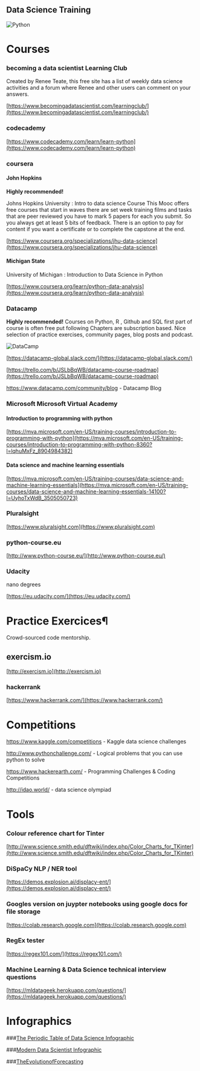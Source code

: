 ## Data Science Training

![Python](../Projects/Images/python.png?raw=true) 
# Courses

### becoming a data scientist Learning Club
Created by Renee Teate, this free site has a list of weekly data science activities and a forum where Renee and other users can comment on your answers.

[https://www.becomingadatascientist.com/learningclub/](https://www.becomingadatascientist.com/learningclub/)

### codecademy
[https://www.codecademy.com/learn/learn-python](https://www.codecademy.com/learn/learn-python)

### coursera

#### John Hopkins

**Highly recommended!**

Johns Hopkins University : Intro to data science Course
This Mooc offers free courses that start in waves there are set week training films and tasks that are peer reviewed you have to mark 5 papers for each you submit. So you always get at least 5 bits of feedback. There is an option to pay for content if you want a certificate or to complete the capstone at the end. 

[https://www.coursera.org/specializations/jhu-data-science](https://www.coursera.org/specializations/jhu-data-science)

#### Michigan State

University of Michigan : Introduction to Data Science in Python

[https://www.coursera.org/learn/python-data-analysis](https://www.coursera.org/learn/python-data-analysis)

### Datacamp
**Highly recommended!**
Courses on Python, R , Github and SQL first part of course is often free put following Chapters are subscription based. Nice selection of practice exercises, community pages, blog posts and podcast. 

![DataCamp](../Projects/Images/datacamp.png?raw=true) 

[https://datacamp-global.slack.com/](https://datacamp-global.slack.com/)

[https://trello.com/b/JSLbBqWB/datacamp-course-roadmap](https://trello.com/b/JSLbBqWB/datacamp-course-roadmap)

https://www.datacamp.com/community/blog - Datacamp Blog

### Microsoft Microsoft Virtual Academy

#### Introduction to programming with python

[https://mva.microsoft.com/en-US/training-courses/introduction-to-programming-with-python](https://mva.microsoft.com/en-US/training-courses/introduction-to-programming-with-python-8360?l=lqhuMxFz_8904984382)

#### Data science and machine learning essentials

[https://mva.microsoft.com/en-US/training-courses/data-science-and-machine-learning-essentials](https://mva.microsoft.com/en-US/training-courses/data-science-and-machine-learning-essentials-14100?l=UyhoTxWdB_3505050723)

### Pluralsight

[https://www.pluralsight.com](https://www.pluralsight.com)

### python-course.eu
[http://www.python-course.eu/](http://www.python-course.eu/)

### Udacity

nano degrees

[https://eu.udacity.com/](https://eu.udacity.com/)

# Practice Exercices¶

Crowd-sourced code mentorship.

## exercism.io

[http://exercism.io](http://exercism.io)

### hackerrank

[https://www.hackerrank.com/](https://www.hackerrank.com/) 

# Competitions

https://www.kaggle.com/competitions - Kaggle data science challenges

http://www.pythonchallenge.com/ - Logical problems that you can use python to solve

https://www.hackerearth.com/ - Programming Challenges & Coding Competitions

http://idao.world/ - data science olympiad

# Tools

### Colour reference chart for Tinter

[http://www.science.smith.edu/dftwiki/index.php/Color_Charts_for_TKinter](http://www.science.smith.edu/dftwiki/index.php/Color_Charts_for_TKinter)

### DiSpaCy NLP / NER tool

[https://demos.explosion.ai/displacy-ent/](https://demos.explosion.ai/displacy-ent/)

### Googles version on juypter notebooks using google docs for file storage

[https://colab.research.google.com](https://colab.research.google.com)

### RegEx tester
[https://regex101.com/](https://regex101.com/)

### Machine Learning & Data Science technical interview questions

[https://mldatageek.herokuapp.com/questions/](https://mldatageek.herokuapp.com/questions/)

# Infographics

###[The Periodic Table of Data Science Infographic
](https://s3.amazonaws.com/assets.datacamp.com/blog_assets/Data-Science-Periodic-Table.pdf)

###[Modern Data Scientist Infographic](http://www.marketingdistillery.com/wp-content/uploads/2014/11/mds_f.png)

###[TheEvolutionofForecasting](https://cdn2.hubspot.net/hub/395829/file-2619018693-jpg/TheEvolutionofForecasting-03-15ENJPG.jpg)